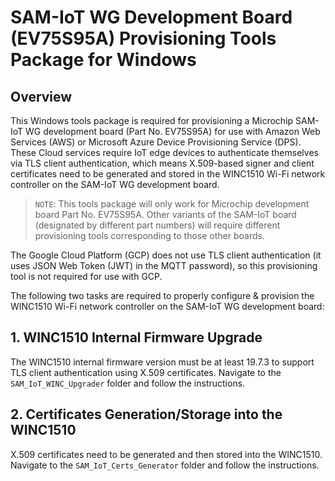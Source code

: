 # SAM-IoT WG Development Board (EV75S95A) Provisioning Tools Package for Windows

## Overview

This Windows tools package is required for provisioning a Microchip SAM-IoT WG development board (Part No. EV75S95A) for use with Amazon Web Services (AWS) or Microsoft Azure Device Provisioning Service (DPS).  These Cloud services require IoT edge devices to authenticate themselves via TLS client authentication, which means X.509-based signer and client certificates need to be generated and stored in the WINC1510 Wi-Fi network controller on the SAM-IoT WG development board.

> `NOTE`: This tools package will only work for Microchip development board Part No. EV75S95A.  Other variants of the SAM-IoT board (designated by different part numbers) will require different provisioning tools corresponding to those other boards.

The Google Cloud Platform (GCP) does not use TLS client authentication (it uses JSON Web Token (JWT) in the MQTT password), so this provisioning tool is not required for use with GCP.

The following two tasks are required to properly configure & provision the WINC1510 Wi-Fi network controller on the SAM-IoT WG development board:

## 1. WINC1510 Internal Firmware Upgrade

The WINC1510 internal firmware version must be at least 19.7.3 to support TLS client authentication using X.509 certificates.  Navigate to the `SAM_IoT_WINC_Upgrader` folder and follow the instructions.

## 2. Certificates Generation/Storage into the WINC1510

X.509 certificates need to be generated and then stored into the WINC1510.  Navigate to the  `SAM_IoT_Certs_Generator` folder and follow the instructions.
